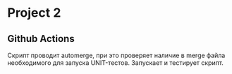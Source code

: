 # Project 2

## Github Actions

Скрипт проводит automerge, при это проверяет наличие в merge файла необходимого для запуска UNIT-тестов.
Запускает и тестирует скрипт.
